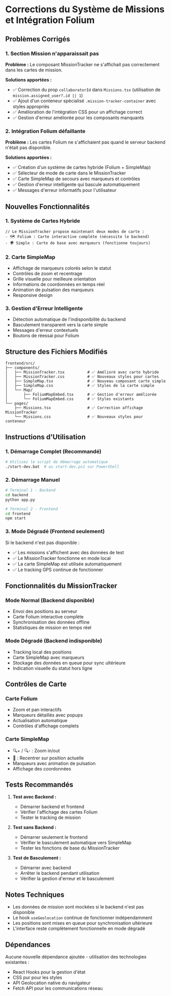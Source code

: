 # Corrections du Système de Missions et Intégration Folium

## Problèmes Corrigés

### 1. Section Mission n'apparaissait pas
**Problème :** Le composant MissionTracker ne s'affichait pas correctement dans les cartes de mission.

**Solutions apportées :**
- ✅ Correction du prop `collaboratorId` dans `Missions.tsx` (utilisation de `mission.assigned_user?.id || 1`)
- ✅ Ajout d'un conteneur spécialisé `.mission-tracker-container` avec styles appropriés
- ✅ Amélioration de l'intégration CSS pour un affichage correct
- ✅ Gestion d'erreur améliorée pour les composants manquants

### 2. Intégration Folium défaillante
**Problème :** Les cartes Folium ne s'affichaient pas quand le serveur backend n'était pas disponible.

**Solutions apportées :**
- ✅ Création d'un système de cartes hybride (Folium + SimpleMap)
- ✅ Sélecteur de mode de carte dans le MissionTracker
- ✅ Carte SimpleMap de secours avec marqueurs et contrôles
- ✅ Gestion d'erreur intelligente qui bascule automatiquement
- ✅ Messages d'erreur informatifs pour l'utilisateur

## Nouvelles Fonctionnalités

### 1. Système de Cartes Hybride
```tsx
// Le MissionTracker propose maintenant deux modes de carte :
- 🗺️ Folium : Carte interactive complète (nécessite le backend)
- 🌍 Simple : Carte de base avec marqueurs (fonctionne toujours)
```

### 2. Carte SimpleMap
- Affichage de marqueurs colorés selon le statut
- Contrôles de zoom et recentrage
- Grille visuelle pour meilleure orientation
- Informations de coordonnées en temps réel
- Animation de pulsation des marqueurs
- Responsive design

### 3. Gestion d'Erreur Intelligente
- Détection automatique de l'indisponibilité du backend
- Basculement transparent vers la carte simple
- Messages d'erreur contextuels
- Boutons de réessai pour Folium

## Structure des Fichiers Modifiés

```
frontend/src/
├── components/
│   ├── MissionTracker.tsx          # ✅ Amélioré avec carte hybride
│   ├── MissionTracker.css          # ✅ Nouveaux styles pour cartes
│   ├── SimpleMap.tsx               # ✅ Nouveau composant carte simple
│   ├── SimpleMap.css               # ✅ Styles de la carte simple
│   └── Map/
│       ├── FoliumMapEmbed.tsx      # ✅ Gestion d'erreur améliorée
│       └── FoliumMapEmbed.css      # ✅ Styles existants
└── pages/
    ├── Missions.tsx                # ✅ Correction affichage MissionTracker
    └── Missions.css                # ✅ Nouveaux styles pour conteneur
```

## Instructions d'Utilisation

### 1. Démarrage Complet (Recommandé)
```bash
# Utilisez le script de démarrage automatique
./start-dev.bat  # ou start-dev.ps1 sur PowerShell
```

### 2. Démarrage Manuel
```bash
# Terminal 1 - Backend
cd backend
python app.py

# Terminal 2 - Frontend  
cd frontend
npm start
```

### 3. Mode Dégradé (Frontend seulement)
Si le backend n'est pas disponible :
- ✅ Les missions s'affichent avec des données de test
- ✅ Le MissionTracker fonctionne en mode local
- ✅ La carte SimpleMap est utilisée automatiquement
- ✅ Le tracking GPS continue de fonctionner

## Fonctionnalités du MissionTracker

### Mode Normal (Backend disponible)
- Envoi des positions au serveur
- Carte Folium interactive complète
- Synchronisation des données offline
- Statistiques de mission en temps réel

### Mode Dégradé (Backend indisponible)
- Tracking local des positions
- Carte SimpleMap avec marqueurs
- Stockage des données en queue pour sync ultérieure
- Indication visuelle du statut hors ligne

## Contrôles de Carte

### Carte Folium
- Zoom et pan interactifs
- Marqueurs détaillés avec popups
- Actualisation automatique
- Contrôles d'affichage complets

### Carte SimpleMap
- 🔍+ / 🔍- : Zoom in/out
- 🎯 : Recentrer sur position actuelle
- Marqueurs avec animation de pulsation
- Affichage des coordonnées

## Tests Recommandés

1. **Test avec Backend :**
   - Démarrer backend et frontend
   - Vérifier l'affichage des cartes Folium
   - Tester le tracking de mission

2. **Test sans Backend :**
   - Démarrer seulement le frontend
   - Vérifier le basculement automatique vers SimpleMap
   - Tester les fonctions de base du MissionTracker

3. **Test de Basculement :**
   - Démarrer avec backend
   - Arrêter le backend pendant utilisation
   - Vérifier la gestion d'erreur et le basculement

## Notes Techniques

- Les données de mission sont mockées si le backend n'est pas disponible
- Le hook `useGeolocation` continue de fonctionner indépendamment
- Les positions sont mises en queue pour synchronisation ultérieure
- L'interface reste complètement fonctionnelle en mode dégradé

## Dépendances

Aucune nouvelle dépendance ajoutée - utilisation des technologies existantes :
- React Hooks pour la gestion d'état
- CSS pur pour les styles
- API Geolocation native du navigateur
- Fetch API pour les communications réseau
